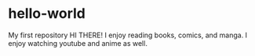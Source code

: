 # hello-world
My first repository 
HI THERE! I enjoy reading books, comics, and manga. I enjoy watching youtube and anime as well.
